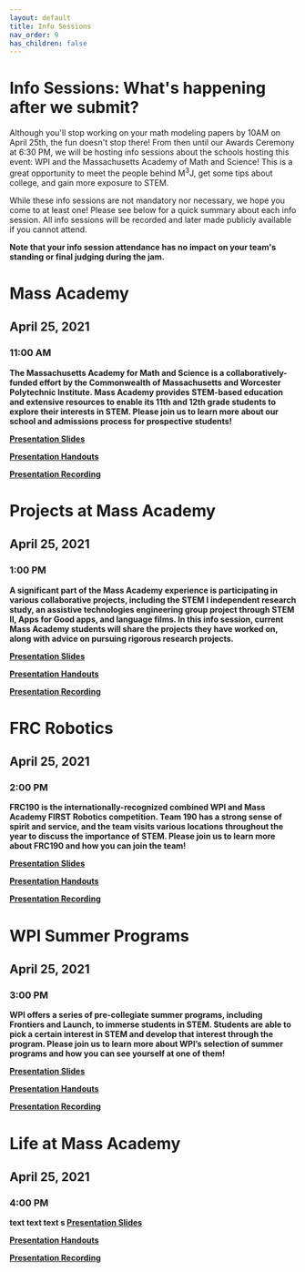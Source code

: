 ```yaml
---
layout: default
title: Info Sessions
nav_order: 9
has_children: false
---
```


# Info Sessions: What's happening after we submit? 

Although you'll stop working on your math modeling papers by 10AM on April 25th, the fun doesn't stop there! From then until our Awards Ceremony at 6:30 PM, we will be hosting info sessions about the schools hosting this event: WPI and the Massachusetts Academy of Math and Science! This is a great opportunity to meet the people behind M<sup>3</sup>J, get some tips about college, and gain more exposure to STEM.

While these info sessions are not mandatory nor necessary, we hope you come to at least one! Please see below for a quick summary about each info session. All info sessions will be recorded and later made publicly available if you cannot attend. 

<b>Note that your info session attendance has no impact on your team's standing or final judging during the jam.<b>

# Mass Academy
## April 25, 2021
### 11:00 AM

The Massachusetts Academy for Math and Science is a collaboratively-funded effort by the Commonwealth of Massachusetts and Worcester Polytechnic Institute. Mass Academy provides STEM-based education and extensive resources to enable its 11th and 12th grade students to explore their interests in STEM. Please join us to learn more about our school and admissions process for prospective students!


[Presentation Slides](https://www.youtube.com/channel/UC3ge6-bfAyjfRiXGL7no1vw)

[Presentation Handouts](https://www.youtube.com/channel/UC3ge6-bfAyjfRiXGL7no1vw)

[Presentation Recording](https://www.youtube.com/channel/UC3ge6-bfAyjfRiXGL7no1vw)



# Projects at Mass Academy
## April 25, 2021
### 1:00 PM 

A significant part of the Mass Academy experience is participating in various collaborative projects, including the STEM I independent research study, an assistive technologies engineering group project through STEM II, Apps for Good apps, and language films. In this info session, current Mass Academy students will share the projects they have worked on, along with advice on pursuing rigorous research projects. 

[Presentation Slides](https://www.youtube.com/channel/UC3ge6-bfAyjfRiXGL7no1vw)

[Presentation Handouts](https://www.youtube.com/channel/UC3ge6-bfAyjfRiXGL7no1vw)

[Presentation Recording](https://www.youtube.com/channel/UC3ge6-bfAyjfRiXGL7no1vw)


# FRC Robotics
## April 25, 2021
### 2:00 PM 

FRC190 is the internationally-recognized combined WPI and Mass Academy FIRST Robotics competition. Team 190 has a strong sense of spirit and service, and the team visits various locations throughout the year to discuss the importance of STEM. Please join us to learn more about FRC190 and how you can join the team!

[Presentation Slides](https://www.youtube.com/channel/UC3ge6-bfAyjfRiXGL7no1vw)

[Presentation Handouts](https://www.youtube.com/channel/UC3ge6-bfAyjfRiXGL7no1vw)

[Presentation Recording](https://www.youtube.com/channel/UC3ge6-bfAyjfRiXGL7no1vw)



# WPI Summer Programs
## April 25, 2021
### 3:00 PM

WPI offers a series of pre-collegiate summer programs, including Frontiers and Launch, to immerse students in STEM. Students are able to pick a certain interest in STEM and develop that interest through the program. Please join us to learn more about WPI’s selection of summer programs and how you can see yourself at one of them!

 [Presentation Slides](https://www.youtube.com/channel/UC3ge6-bfAyjfRiXGL7no1vw)

 [Presentation Handouts](https://www.youtube.com/channel/UC3ge6-bfAyjfRiXGL7no1vw)

 [Presentation Recording](https://www.youtube.com/channel/UC3ge6-bfAyjfRiXGL7no1vw)



# Life at Mass Academy
## April 25, 2021
### 4:00 PM 

text text text 
s
[Presentation Slides](https://www.youtube.com/channel/UC3ge6-bfAyjfRiXGL7no1vw)

[Presentation Handouts](https://www.youtube.com/channel/UC3ge6-bfAyjfRiXGL7no1vw)

[Presentation Recording](https://www.youtube.com/channel/UC3ge6-bfAyjfRiXGL7no1vw)
